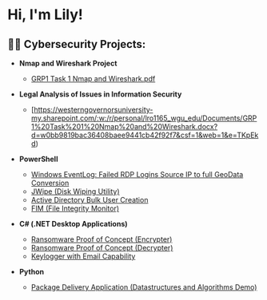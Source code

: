 <h1>Hi, I'm Lily! 

<h2>👩‍💻 Cybersecurity Projects:</h2>

- <b>Nmap and Wireshark Project</b>
  - [GRP1 Task 1 Nmap and Wireshark.pdf](https://github.com/user-attachments/files/18542101/GRP1.Task.1.Nmap.and.Wireshark.pdf)

- <b> Legal Analysis of Issues in Information Security</b>
  - [https://westerngovernorsuniversity-my.sharepoint.com/:w:/r/personal/lro1165_wgu_edu/Documents/GRP1%20Task%201%20Nmap%20and%20Wireshark.docx?d=w0bb9819bac36408baee9441cb42f92f7&csf=1&web=1&e=TKpEkd)</b></i>
- <b>PowerShell</b>
  - [Windows EventLog: Failed RDP Logins Source IP to full GeoData Conversion](https://github.com/joshmadakor1/Sentinel-Lab)
  - [JWipe (Disk Wiping Utility)](https://github.com/joshmadakor1/Jwipe.PowerShell)
  - [Active Directory Bulk User Creation](https://github.com/joshmadakor1/AD_PS)
  - [FIM (File Integrity Monitor)](https://github.com/joshmadakor1/PowerShell-Integrity-FIM)
- <b>C# (.NET Desktop Applications)</b>
  - [Ransomware Proof of Concept (Encrypter)](https://github.com/joshmadakor1/EncrypterPOC)
  - [Ransomware Proof of Concept (Decrypter)](https://github.com/joshmadakor1/DecrypterPOC)
  - [Keylogger with Email Capability](https://github.com/joshmadakor1/Key-Logger-With-Email)
- <b>Python</b>
  - [Package Delivery Application (Datastructures and Algorithms Demo)](https://github.com/joshmadakor1/Package-Delivery-Pathfinding-Algorithm)

